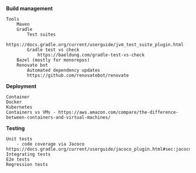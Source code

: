 **Build management**

    Tools
        Maven
        Gradle
            Test suites 
                https://docs.gradle.org/current/userguide/jvm_test_suite_plugin.html
            Gradle test vs check
                https://baeldung.com/gradle-test-vs-check
        Bazel (mostly for monorepos)
        Renovate bot 
            Automated dependency updates
            https://github.com/renovatebot/renovate

**Deployment**

    Container
    Docker
    Kubernetes
    Containers vs VMs - https://aws.amazon.com/compare/the-difference-between-containers-and-virtual-machines/

**Testing**

    Unit tests
        - code coverage via Jacoco https://docs.gradle.org/current/userguide/jacoco_plugin.html#sec:jacoco_dependency_management
    Integrating tests
    E2e tests
    Regression tests

    


